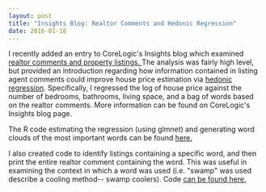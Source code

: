 ```yaml
---
layout: post
title: "Insights Blog: Realtor Comments and Hedonic Regression"
date: 2016-01-18
---
```

I recently added an entry to CoreLogic's Insights blog which examined <a href="http://www.corelogic.com/blog/authors/matt-cannon/2016/01/turning-words-into-data.aspx#.Vp1glXhcKeA" a> realtor comments and property listings. </a>  The analysis was fairly high level, but provided an introduction regarding how information contained in listing agent comments could improve house price estimation via <a href="https://en.wikipedia.org/wiki/Hedonic_regression" a> hedonic regression</a>.  Specifically, I regressed the log of house price against the number of bedrooms, bathrooms, living space, and a bag of words based on the realtor comments. More information can be found on CoreLogic's Insights blog page.

The R code estimating the regression (using glmnet) and generating word clouds of the most important words can be found <a href="https://github.com/SomeThingsConsidered/MLS_text_analysis/blob/master/hedonic_regression_1.R" a> here. </a>

I also created code to identify listings containing a specific word, and then print the entire realtor comment containing the word.  This was useful in examining the context in which a word was used (i.e. "swamp" was used describe a cooling method-- swamp coolers).  Code <a href = "https://github.com/SomeThingsConsidered/MLS_text_analysis/blob/master/check_corpus_entries.R" a> can be found here. </a> 

